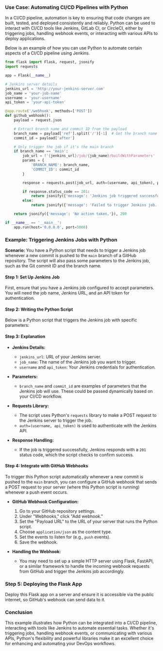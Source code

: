 ### **Use Case: Automating CI/CD Pipelines with Python**

In a CI/CD pipeline, automation is key to ensuring that code changes are built, tested, and deployed consistently and reliably. Python can be used to interact with CI/CD tools like Jenkins, GitLab CI, or CircleCI, either by triggering jobs, handling webhook events, or interacting with various APIs to deploy applications.

Below is an example of how you can use Python to automate certain aspects of a CI/CD pipeline using Jenkins.


```python
from flask import Flask, request, jsonify
import requests

app = Flask(__name__)

# Jenkins server details
jenkins_url = 'http://your-jenkins-server.com'
job_name = 'your-job-name'
username = 'your-username'
api_token = 'your-api-token'

@app.route('/webhook', methods=['POST'])
def github_webhook():
    payload = request.json

    # Extract branch name and commit ID from the payload
    branch_name = payload['ref'].split('/')[-1]  # Get the branch name
    commit_id = payload['after']

    # Only trigger the job if it's the main branch
    if branch_name == 'main':
        job_url = f'{jenkins_url}/job/{job_name}/buildWithParameters'
        params = {
            'BRANCH_NAME': branch_name,
            'COMMIT_ID': commit_id
        }

        response = requests.post(job_url, auth=(username, api_token), params=params)

        if response.status_code == 201:
            return jsonify({'message': 'Jenkins job triggered successfully.'}), 201
        else:
            return jsonify({'message': 'Failed to trigger Jenkins job.'}), response.status_code

    return jsonify({'message': 'No action taken.'}), 200

if __name__ == '__main__':
    app.run(host='0.0.0.0', port=5000)
```

### **Example: Triggering Jenkins Jobs with Python**

**Scenario:**
You have a Python script that needs to trigger a Jenkins job whenever a new commit is pushed to the `main` branch of a GitHub repository. The script will also pass some parameters to the Jenkins job, such as the Git commit ID and the branch name.

#### **Step 1: Set Up Jenkins Job**

First, ensure that you have a Jenkins job configured to accept parameters. You will need the job name, Jenkins URL, and an API token for authentication.

#### **Step 2: Writing the Python Script**

Below is a Python script that triggers the Jenkins job with specific parameters:

#### **Step 3: Explanation**

- **Jenkins Details:**
  - `jenkins_url`: URL of your Jenkins server.
  - `job_name`: The name of the Jenkins job you want to trigger.
  - `username` and `api_token`: Your Jenkins credentials for authentication.

- **Parameters:**
  - `branch_name` and `commit_id` are examples of parameters that the Jenkins job will use. These could be passed dynamically based on your CI/CD workflow.

- **Requests Library:**
  - The script uses Python's `requests` library to make a POST request to the Jenkins server to trigger the job.
  - `auth=(username, api_token)` is used to authenticate with the Jenkins API.

- **Response Handling:**
  - If the job is triggered successfully, Jenkins responds with a `201` status code, which the script checks to confirm success.

#### **Step 4: Integrate with GitHub Webhooks**

To trigger this Python script automatically whenever a new commit is pushed to the `main` branch, you can configure a GitHub webhook that sends a POST request to your server (where this Python script is running) whenever a push event occurs.

- **GitHub Webhook Configuration:**
  1. Go to your GitHub repository settings.
  2. Under "Webhooks," click "Add webhook."
  3. Set the "Payload URL" to the URL of your server that runs the Python script.
  4. Choose `application/json` as the content type.
  5. Set the events to listen for (e.g., `push` events).
  6. Save the webhook.

- **Handling the Webhook:**
  - You may need to set up a simple HTTP server using Flask, FastAPI, or a similar framework to handle the incoming webhook requests from GitHub and trigger the Jenkins job accordingly.
### **Step 5: Deploying the Flask App**

Deploy this Flask app on a server and ensure it is accessible via the public internet, so GitHub's webhook can send data to it.

### **Conclusion**

This example illustrates how Python can be integrated into a CI/CD pipeline, interacting with tools like Jenkins to automate essential tasks. Whether it's triggering jobs, handling webhook events, or communicating with various APIs, Python's flexibility and powerful libraries make it an excellent choice for enhancing and automating your DevOps workflows.
